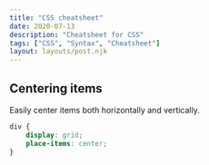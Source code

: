 ```yaml
---
title: "CSS cheatsheet"
date: 2020-07-13
description: "Cheatsheet for CSS"
tags: ["CSS", "Syntax", "Cheatsheet"]
layout: layouts/post.njk
---
```


## Centering items
Easily center items both horizontally and vertically.
```css
div {
    display: grid;
    place-items: center;
}

```
